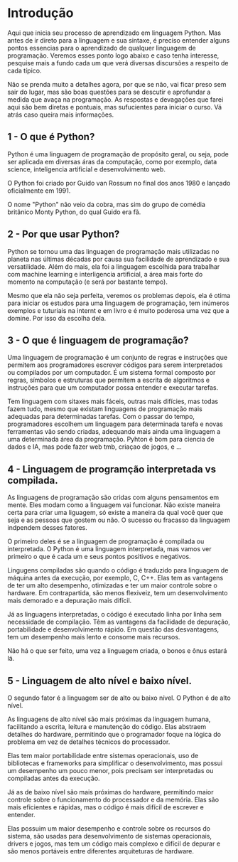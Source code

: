 # Introdução

Aqui que inicia seu processo de aprendizado em linguagem Python. Mas antes de ir direto para a linguagem e sua sintaxe, é preciso entender alguns pontos essencias para o aprendizado de qualquer linguagem de programação. Veremos esses ponto logo abaixo e caso tenha interesse, pesquise mais a fundo cada um que verá diversas discursões a respeito de cada típico. 

Não se prenda muito a detalhes agora, por que se não, vai ficar preso sem sair do lugar, mas são boas questões para se descutir e aprofundar a medida que avaça na programação. As respostas e devagações que farei aqui são bem diretas e pontuais, mas sufucientes para iniciar o curso. Vá atrás caso queira mais informações.

## 1 - O que é Python?

Python é uma linguagem de programação de propósito geral, ou seja, pode ser aplicada em diversas áras da computação, como por exemplo, data science, inteligencia artificial e desenvolvimento web.

O Python foi criado por Guido van Rossum no final dos anos 1980 e lançado oficialmente em 1991.

O nome "Python" não veio da cobra, mas sim do grupo de comédia britânico Monty Python, do qual Guido era fã.

## 2 - Por que usar Python?

Python se tornou uma das linguagen de programação mais utilizadas no planeta nas últimas décadas por causa sua facilidade de aprendizado e sua versatilidade. Além do mais, ela foi a linguagem escolhida para trabalhar com machine learning e interligencia artificial, a área mais forte do momento na computação (e será por bastante tempo). 

Mesmo que ela não seja perfeita, veremos os problemas depois, ela é otima para iniciar os estudos para uma linguagem de programação, tem inúmeros exemplos e tuturiais na internt e em livro e é muito poderosa uma vez que a domine. Por isso da escolha dela.

## 3 - O que é linguagem de programação?

Uma linguagem de programação é um conjunto de regras e instruções que permitem aos programadores escrever códigos para serem interpretados ou compilados por um computador. É um sistema formal composto por regras, símbolos e estruturas que permitem a escrita de algoritmos e instruções para que um computador possa entender e executar tarefas.

Tem linguagem com sitaxes mais fáceis, outras mais difícies, mas todas fazem tudo, mesmo que existam linguagens de programação mais adequadas para determinadas tarefas. Com o passar do tempo, programadores escolhem um linguagem para determinada tarefa e novas ferramentas vão sendo criadas, adequando mais ainda uma linguagem a uma determinada área da programação. Pyhton é bom para ciencia de dados e IA, mas pode fazer web tmb, criaçao de jogos, e ...


## 4 - Linguagem de programção interpretada vs compilada.

As linguagens de programação são cridas com alguns pensamentos em mente. Eles modam como a linguagem vai funcionar. Não existe maneira certa para criar uma liguagem, só existe a maneira da qual você quer que seja e as pessoas que gostem ou não. O sucesso ou fracasso da linguagem indpendem desses fatores. 

O primeiro deles é se a linguagem de programação é compilada ou interpretada. O Python é uma linguagem interpretada, mas vamos ver primeiro o que é cada um e seus pontos positivos e negativos.

Lingugens compiladas são quando o código é traduzido para linguagem de máquina antes da execução, por exemplo, C, C++. Elas tem as vantagens de ter um alto desempenho, otimizadas e ter um maior controle sobre o hardware. Em contrapartida, são menos flexiveiz, tem um desenvolvimento mais demorado e a depuração mais difícil.

Já as linguagens interpretadas, o código é executado linha por linha sem necessidade de compilação. Têm as vantagens da facilidade de depuração, portabilidade e desenvolvimento rápido. Em questão das desvantagens, tem um desempenho mais lento e consome mais recursos.

Não há o que ser feito, uma vez a linguagem criada, o bonos e ônus estará lá.

## 5 -  Linguagem de alto nível e baixo nível.

O segundo fator é a linguagem ser de alto ou baixo nível. O Python é de alto nível.

As linguagens de alto nível são mais próximas da linguagem humana, facilitando a escrita, leitura e manutenção do código. Elas abstraem detalhes do hardware, permitindo que o programador foque na lógica do problema em vez de detalhes técnicos do processador.

Elas tem maior portabilidade entre sistemas operacionais, uso de bibliotecas e frameworks para simplificar o desenvolvimento, mas possui um desempenho um pouco menor, pois precisam ser interpretadas ou compiladas antes da execução.

Já as de baixo nível são mais próximas do hardware, permitindo maior controle sobre o funcionamento do processador e da memória. Elas são mais eficientes e rápidas, mas o código é mais difícil de escrever e entender.

Elas possuim um maior desempenho e controle sobre os recursos do sistema, são usadas para desenvolvimento de sistemas operacionais, drivers e jogos, mas tem um código mais complexo e difícil de depurar e são menos portáveis entre diferentes arquiteturas de hardware.
